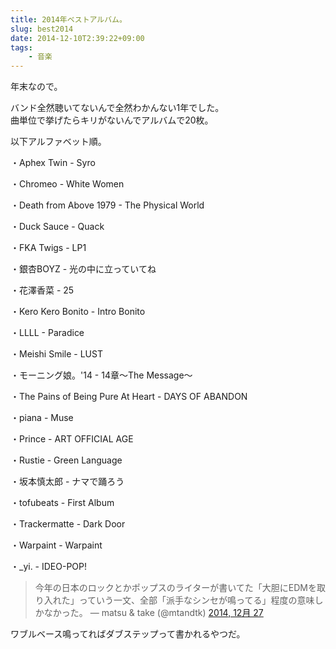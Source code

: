 ```yaml
---
title: 2014年ベストアルバム。
slug: best2014
date: 2014-12-10T2:39:22+09:00
tags:
    - 音楽
---
```

年末なので。

バンド全然聴いてないんで全然わかんない1年でした。  
曲単位で挙げたらキリがないんでアルバムで20枚。
<!--more-->

以下アルファベット順。

・Aphex Twin - Syro

・Chromeo - White Women

・Death from Above 1979 - The Physical World

・Duck Sauce - Quack

・FKA Twigs - LP1

・銀杏BOYZ - 光の中に立っていてね

・花澤香菜 - 25

・Kero Kero Bonito - Intro Bonito

・LLLL - Paradice

・Meishi Smile - LUST

・モーニング娘。'14 - 14章〜The Message〜

・The Pains of Being Pure At Heart - DAYS OF ABANDON

・piana - Muse

・Prince - ART OFFICIAL AGE

・Rustie - Green Language

・坂本慎太郎 - ナマで踊ろう

・tofubeats - First Album

・Trackermatte - Dark Door

・Warpaint - Warpaint

・_yi. - IDEO-POP!

<blockquote class="twitter-tweet" lang="ja">
今年の日本のロックとかポップスのライターが書いてた「大胆にEDMを取り入れた」っていう一文、全部「派手なシンセが鳴ってる」程度の意味しかなかった。
— matsu &amp; take (@mtandtk) <a href="https://twitter.com/mtandtk/status/548794961886314496">2014, 12月 27</a></blockquote>
<script src="//platform.twitter.com/widgets.js" async="" charset="utf-8"></script>

ワブルベース鳴ってればダブステップって書かれるやつだ。
